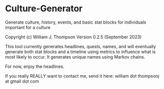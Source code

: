 # Culture-Generator
Generate culture, history, events, and basic stat blocks for individuals important for a culture

Copyright (c) William J. Thompson
Version 0.2.5 (September 2023)

This tool currently generates headlines, quests, names, and will eventually
generate both stat blocks and a timeline using metrics to influence what is
most likely to occur. It generates unique names using Markov chains.

For now, enjoy the headlines.

If you really REALLY want to contact me, send it here:
william dot thompsonj at gmail dot com